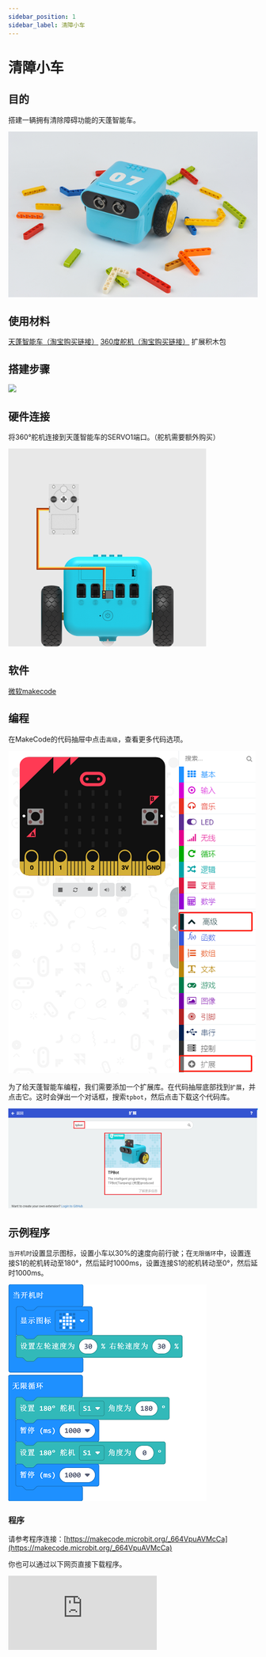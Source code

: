 ```yaml
---
sidebar_position: 1
sidebar_label: 清障小车
---
```


# 清障小车

## 目的

搭建一辆拥有清除障碍功能的天蓬智能车。


![](./images/tpbot-brick-expansion-case-01-01.png)

## 使用材料


[天蓬智能车（淘宝购买链接）](https://item.taobao.com/item.htm?ft=t&id=627045784239)
[360度舵机（淘宝购买链接）](https://item.taobao.com/item.htm?ft=t&id=628853715235)
扩展积木包



## 搭建步骤

![](./images/tpbot-brick-expansion-step-case-01-01.png)



## 硬件连接

将360°舵机连接到天蓬智能车的SERVO1端口。（舵机需要额外购买）

![](./images/tpbot-brick-expansion-case-01-02.png)

## 软件

[微软makecode](https://makecode.microbit.org/#)


## 编程



在MakeCode的代码抽屉中点击`高级`，查看更多代码选项。

![](./images/tpbot-brick-expansion-case-01-03.png)

为了给天蓬智能车编程，我们需要添加一个扩展库。在代码抽屉底部找到`扩展`，并点击它。这时会弹出一个对话框，搜索`tpbot`，然后点击下载这个代码库。

![](./images/tpbot-brick-expansion-case-01-04.png)


## 示例程序

`当开机时`设置显示图标，设置小车以30%的速度向前行驶；在`无限循环`中，设置连接S1的舵机转动至180°，然后延时1000ms，设置连接S1的舵机转动至0°，然后延时1000ms。

![](./images/tpbot-brick-expansion-case-01-05.png)


### 程序

请参考程序连接：[https://makecode.microbit.org/_664VpuAVMcCa](https://makecode.microbit.org/_664VpuAVMcCa)

你也可以通过以下网页直接下载程序。

<div
    style={{
        position: 'relative',
        paddingBottom: '60%',
        overflow: 'hidden',
    }}
>
    <iframe
        src="https://makecode.microbit.org/_664VpuAVMcCa"
        frameborder="0"
        sandbox="allow-popups allow-forms allow-scripts allow-same-origin"
        style={{
            position: 'absolute',
            width: '100%',
            height: '100%',
        }}
    />
</div>

## 结论


小车向前行驶，舵机循环正转、反转。


## 思考

## 常见问题

Q:使用案例中的代码发现小车不能正常运行？
A:电池电量不足，增大程序中的小车速度参数的数值，并测试。

## 相关阅读
